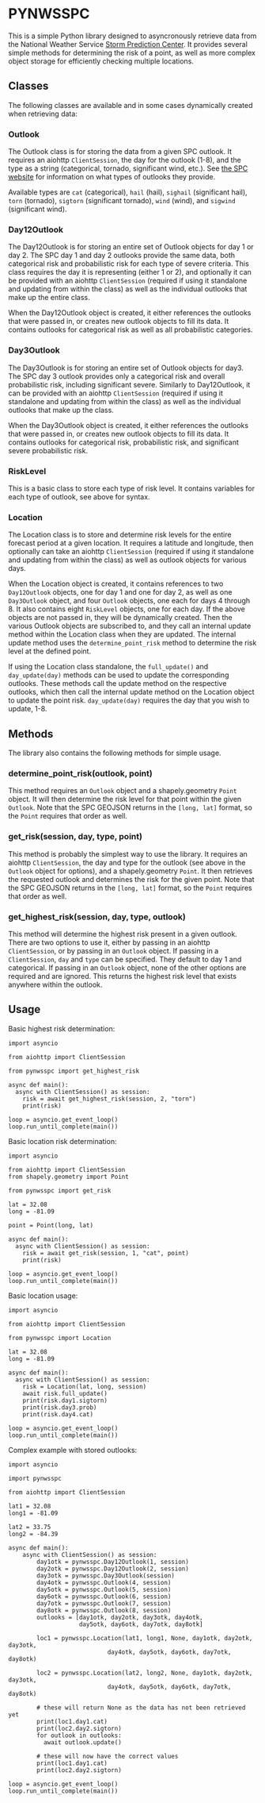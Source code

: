 # PYNWSSPC

This is a simple Python library designed to asyncronously retrieve data from the National Weather Service [Storm Prediction Center](https://www.spc.noaa.gov/). It provides several simple methods for determining the risk of a point, as well as more complex object storage for efficiently checking multiple locations.

## Classes

The following classes are available and in some cases dynamically created when retrieving data:

### Outlook

The Outlook class is for storing the data from a given SPC outlook. It requires an aiohttp `ClientSession`, the day for the outlook (1-8), and the type as a string (categorical, tornado, significant wind, etc.). See [the SPC website](https://www.spc.noaa.gov/misc/SPC_probotlk_info.html) for information on what types of outlooks they provide. 

Available types are `cat` (categorical), `hail` (hail), `sighail` (significant hail), `torn` (tornado), `sigtorn` (significant tornado), `wind` (wind), and `sigwind` (significant wind). 

### Day12Outlook

The Day12Outlook is for storing an entire set of Outlook objects for day 1 or day 2. The SPC day 1 and day 2 outlooks provide the same data, both categorical risk and probabilistic risk for each type of severe criteria. This class requires the day it is representing (either 1 or 2), and optionally it can be provided with an aiohttp `ClientSession` (required if using it standalone and updating from within the class) as well as the individual outlooks that make up the entire class.

When the Day12Outlook object is created, it either references the outlooks that were passed in, or creates new outlook objects to fill its data. It contains outlooks for categorical risk as well as all probabilistic categories. 

### Day3Outlook

The Day3Outlook is for storing an entire set of Outlook objects for day3. The SPC day 3 outlook provides only a categorical risk and overall probabilistic risk, including significant severe. Similarly to Day12Outlook, it can be provided with an aiohttp `ClientSession` (required if using it standalone and updating from within the class) as well as the individual outlooks that make up the class.

When the Day3Outlook object is created, it either references the outlooks that were passed in, or creates new outlook objects to fill its data. It contains outlooks for categorical risk, probabilistic risk, and significant severe probabilistic risk.

### RiskLevel

This is a basic class to store each type of risk level. It contains variables for each type of outlook, see above for syntax.

### Location

The Location class is to store and determine risk levels for the entire forecast period at a given location. It requires a latitude and longitude, then optionally can take an aiohttp `ClientSession` (required if using it standalone and updating from within the class) as well as outlook objects for various days. 

When the Location object is created, it contains references to two `Day12Outlook` objects, one for day 1 and one for day 2, as well as one `Day3Outlook` object, and four `Outlook` objects, one each for days 4 through 8. It also contains eight `RiskLevel` objects, one for each day. If the above objects are not passed in, they will be dynamically created. Then the various Outlook objects are subscribed to, and they call an internal update method within the Location class when they are updated. The internal update method uses the `determine_point_risk` method to determine the risk level at the defined point.

If using the Location class standalone, the `full_update()` and `day_update(day)` methods can be used to update the corresponding outlooks. These methods call the update method on the respective outlooks, which then call the internal update method on the Location object to update the point risk. `day_update(day)` requires the day that you wish to update, 1-8. 

## Methods

The library also contains the following methods for simple usage. 

### determine_point_risk(outlook, point)

This method requires an `Outlook` object and a shapely.geometry `Point` object. It will then determine the risk level for that point within the given `Outlook`. Note that the SPC GEOJSON returns in the `[long, lat]` format, so the `Point` requires that order as well.

### get_risk(session, day, type, point)

This method is probably the simplest way to use the library. It requires an aiohttp `ClientSession`, the day and type for the outlook (see above in the `Outlook` object for options), and a shapely.geometry `Point`. It then retrieves the requested outlook and determines the risk for the given point. Note that the SPC GEOJSON returns in the `[long, lat]` format, so the `Point` requires that order as well.


### get_highest_risk(session, day, type, outlook)

This method will determine the highest risk present in a given outlook. There are two options to use it, either by passing in an aiohttp `ClientSession`, or by passing in an `Outlook` object. If passing in a `ClientSession`, `day` and `type` can be specified. They default to day 1 and categorical. If passing in an `Outlook` object, none of the other options are required and are ignored. This returns the highest risk level that exists anywhere within the outlook. 

## Usage

Basic highest risk determination:
```
import asyncio

from aiohttp import ClientSession

from pynwsspc import get_highest_risk

async def main():
  async with ClientSession() as session:
    risk = await get_highest_risk(session, 2, "torn")
    print(risk)

loop = asyncio.get_event_loop()
loop.run_until_complete(main())
```

Basic location risk determination:
```
import asyncio

from aiohttp import ClientSession
from shapely.geometry import Point

from pynwsspc import get_risk

lat = 32.08
long = -81.09

point = Point(long, lat)

async def main():
  async with ClientSession() as session:
    risk = await get_risk(session, 1, "cat", point)
    print(risk)

loop = asyncio.get_event_loop()
loop.run_until_complete(main())
```

Basic location usage:
```
import asyncio

from aiohttp import ClientSession

from pynwsspc import Location

lat = 32.08
long = -81.09

async def main():
  async with ClientSession() as session:
    risk = Location(lat, long, session)
    await risk.full_update()
    print(risk.day1.sigtorn)
    print(risk.day3.prob)
    print(risk.day4.cat)

loop = asyncio.get_event_loop()
loop.run_until_complete(main())
```

Complex example with stored outlooks:
```
import asyncio

import pynwsspc

from aiohttp import ClientSession

lat1 = 32.08
long1 = -81.09

lat2 = 33.75
long2 = -84.39

async def main():
    async with ClientSession() as session:
        day1otk = pynwsspc.Day12Outlook(1, session)
        day2otk = pynwsspc.Day12Outlook(2, session)
        day3otk = pynwsspc.Day3Outlook(session)
        day4otk = pynwsspc.Outlook(4, session)
        day5otk = pynwsspc.Outlook(5, session)
        day6otk = pynwsspc.Outlook(6, session)
        day7otk = pynwsspc.Outlook(7, session)
        day8otk = pynwsspc.Outlook(8, session)
        outlooks = [day1otk, day2otk, day3otk, day4otk, 
                    day5otk, day6otk, day7otk, day8otk]

        loc1 = pynwsspc.Location(lat1, long1, None, day1otk, day2otk, day3otk,
                            day4otk, day5otk, day6otk, day7otk, day8otk)

        loc2 = pynwsspc.Location(lat2, long2, None, day1otk, day2otk, day3otk,
                            day4otk, day5otk, day6otk, day7otk, day8otk)

        # these will return None as the data has not been retrieved yet
        print(loc1.day1.cat)
        print(loc2.day2.sigtorn)
        for outlook in outlooks:
          await outlook.update()

        # these will now have the correct values
        print(loc1.day1.cat)
        print(loc2.day2.sigtorn)

loop = asyncio.get_event_loop()
loop.run_until_complete(main())
```